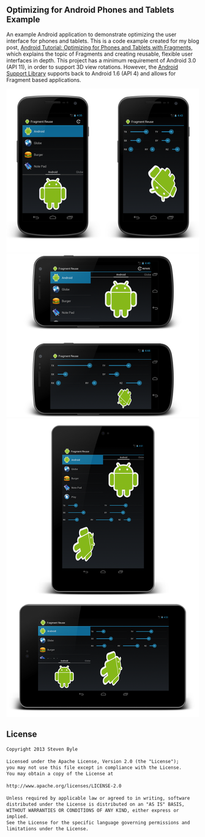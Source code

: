 Optimizing for Android Phones and Tablets Example
------

An example Android application to demonstrate optimizing the user interface for phones and tablets. This is a code example created for my blog post, [Android Tutorial: Optimizing for Phones and Tablets with Fragments](http://blogs.captechconsulting.com/blog/steven-byle/android-tutorial-optimizing-phones-and-tablets-fragments), which explains the topic of Fragments and creating reusable, flexible user interfaces in depth. This project has a minimum requirement of Android 3.0 (API 11), in order to support 3D view rotations. However, the [Android Support Library](http://developer.android.com/tools/extras/support-library.html) supports back to Android 1.6 (API 4) and allows for Fragment based applications.

<p align="center">
  <img src="Screenshots/Phone%20Layout%20Screenshots%20Port.png" width=800/>
  <img src="Screenshots/Phone%20Layout%20Screenshots%20Land.png" width=800/>
  <img src="Screenshots/Tablet%20Layout%20Screenshots.png" width=800/>
</p>

License
-------

    Copyright 2013 Steven Byle
    
    Licensed under the Apache License, Version 2.0 (the "License");
    you may not use this file except in compliance with the License.
    You may obtain a copy of the License at
    
    http://www.apache.org/licenses/LICENSE-2.0
    
    Unless required by applicable law or agreed to in writing, software
    distributed under the License is distributed on an "AS IS" BASIS,
    WITHOUT WARRANTIES OR CONDITIONS OF ANY KIND, either express or implied.
    See the License for the specific language governing permissions and
    limitations under the License.

